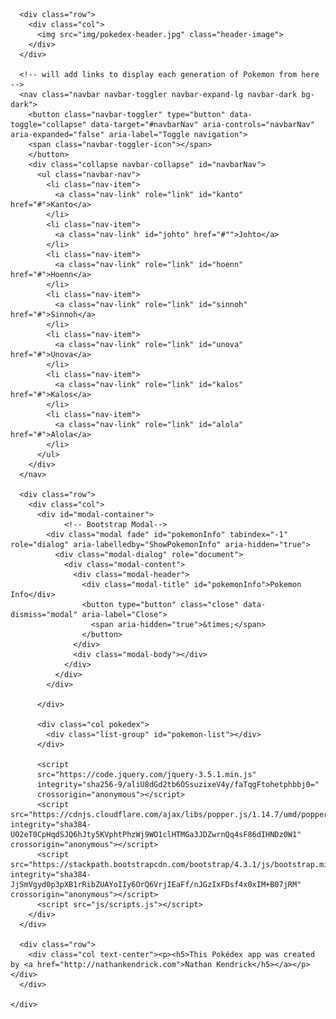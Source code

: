 <!DOCTYPE html>
<html>
  <head>
    <meta charset="utf-8">
    <meta name="viewport" content="width=device-width, initial-scale=1">
    <title>Pokédex | Simple JS App</title>
    <link rel="stylesheet" type="text/css" href="css/normalize.css">
    <link rel="stylesheet" href="https://stackpath.bootstrapcdn.com/bootstrap/4.3.1/css/bootstrap.min.css" integrity="sha384-ggOyR0iXCbMQv3Xipma34MD+dH/1fQ784/j6cY/iJTQUOhcWr7x9JvoRxT2MZw1T" crossorigin="anonymous">
    <link rel="stylesheet" type="text/css" href="css/styles.css">
    <link href="https://fonts.googleapis.com/css2?family=Roboto+Condensed&display=swap" rel="stylesheet">
    <link href="https://fonts.googleapis.com/css2?family=Quantico:wght@700&display=swap" rel="stylesheet">
  </head>
  <body>
    <div class="container">

      <div class="row">
        <div class="col">
          <img src="img/pokedex-header.jpg" class="header-image">
        </div>
      </div>
      
      <!-- will add links to display each generation of Pokemon from here -->
      <nav class="navbar navbar-toggler navbar-expand-lg navbar-dark bg-dark">
        <button class="navbar-toggler" type="button" data-toggle="collapse" data-target="#navbarNav" aria-controls="navbarNav" aria-expanded="false" aria-label="Toggle navigation">
        <span class="navbar-toggler-icon"></span>
        </button>
        <div class="collapse navbar-collapse" id="navbarNav">
          <ul class="navbar-nav">
            <li class="nav-item">
              <a class="nav-link" role="link" id="kanto" href="#">Kanto</a>
            </li>
            <li class="nav-item">
              <a class="nav-link" id="johto" href="#"">Johto</a>
            </li>
            <li class="nav-item">
              <a class="nav-link" role="link" id="hoenn" href="#">Hoenn</a>
            </li>
            <li class="nav-item"> 
              <a class="nav-link" role="link" id="sinnoh" href="#">Sinnoh</a>
            </li>
            <li class="nav-item">
              <a class="nav-link" role="link" id="unova" href="#">Unova</a>
            </li>
            <li class="nav-item">
              <a class="nav-link" role="link" id="kalos" href="#">Kalos</a>
            </li>
            <li class="nav-item">
              <a class="nav-link" role="link" id="alola" href="#">Alola</a>
            </li>
          </ul>
        </div>
      </nav>

      <div class="row">
        <div class="col">
          <div id="modal-container">
                <!-- Bootstrap Modal-->
            <div class="modal fade" id="pokemonInfo" tabindex="-1" role="dialog" aria-labelledby="ShowPokemonInfo" aria-hidden="true">
              <div class="modal-dialog" role="document">
                <div class="modal-content">
                  <div class="modal-header">
                    <div class="modal-title" id="pokemonInfo">Pokemon Info</div>
                    <button type="button" class="close" data-dismiss="modal" aria-label="Close">
                      <span aria-hidden="true">&times;</span>
                    </button>
                  </div>
                  <div class="modal-body"></div>
                </div>
              </div>
            </div>

          </div>
    
          <div class="col pokedex">
            <div class="list-group" id="pokemon-list"></div>
          </div>

          <script
          src="https://code.jquery.com/jquery-3.5.1.min.js"
          integrity="sha256-9/aliU8dGd2tb6OSsuzixeV4y/faTqgFtohetphbbj0="
          crossorigin="anonymous"></script>
          <script src="https://cdnjs.cloudflare.com/ajax/libs/popper.js/1.14.7/umd/popper.min.js" integrity="sha384-UO2eT0CpHqdSJQ6hJty5KVphtPhzWj9WO1clHTMGa3JDZwrnQq4sF86dIHNDz0W1" crossorigin="anonymous"></script>
          <script src="https://stackpath.bootstrapcdn.com/bootstrap/4.3.1/js/bootstrap.min.js" integrity="sha384-JjSmVgyd0p3pXB1rRibZUAYoIIy6OrQ6VrjIEaFf/nJGzIxFDsf4x0xIM+B07jRM" crossorigin="anonymous"></script>
          <script src="js/scripts.js"></script>
        </div>
      </div>

      <div class="row">
        <div class="col text-center"><p><h5>This Pokédex app was created by <a href="http://nathankendrick.com">Nathan Kendrick</h5></a></p></div>
      </div>

    </div>
  </body>
</html>
